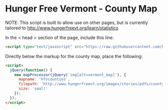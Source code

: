 # Hunger Free Vermont - County Map

NOTE: This script is built to allow use on other pages, but is currently tailored
to http://www.hungerfreevt.org/learn/statistics

In the < head > section of the page, include this line:

```html
<script type="text/javascript" src="https://raw.githubusercontent.com/hungerfreevermont/countymap/master/map_processor.js"></script>
```

Directly below the markup for the county map, place the following:

```html
<script>
  jQuery(function() {
    new mapProcessor(jQuery('img[alt=vermont_map]'), {
      mapname: 'hfvcounties',
      filepath: 'http://www.hungerfreevt.org/images/stories/pdfs/countysheets/',
      size: 'small'
    });
  });
</script>
```
